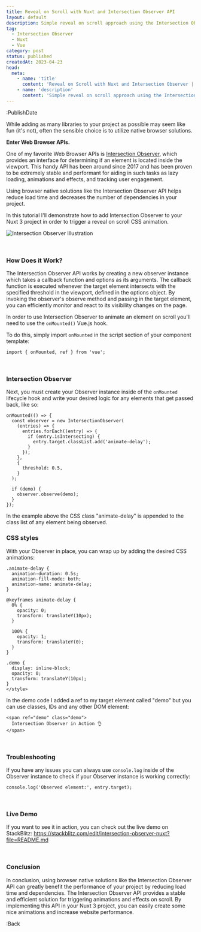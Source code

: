 ```yaml
---
title: Reveal on Scroll with Nuxt and Intersection Observer API
layout: default
description: Simple reveal on scroll approach using the Intersection Observer API.
tag: 
  - Intersection Observer
  - Nuxt
  - Vue
category: post
status: published
createdAt: 2023-04-23
head:  
  meta:    
    - name: 'title'      
      content: 'Reveal on Scroll with Nuxt and Intersection Observer | Michael Synan'    
    - name: 'description'      
      content: 'Simple reveal on scroll approach using the Intersection Observer API.'    
---
```


:PublishDate

While adding as many libraries to your project as possible may seem like fun (it's not), often the sensible choice is to utilize native browser solutions.

**Enter Web Browser APIs.**

One of my favorite Web Browser APIs is [Intersection Observer](https://developer.mozilla.org/en-US/docs/Web/API/Intersection_Observer_API), which provides an interface for determining if an element is located inside the viewport. This handy API has been around since 2017 and has been proven to be extremely stable and performant for aiding in such tasks as lazy loading, animations and effects, and tracking user engagement. 

Using browser native solutions like the Intersection Observer API helps reduce load time and decreases the number of dependencies in your project. 

In this tutorial I'll demonstrate how to add Intersection Observer to your Nuxt 3 project in order to trigger a reveal on scroll CSS animation. 

![Intersection Observer Illustration](https://dev-to-uploads.s3.amazonaws.com/uploads/articles/j2k62v4bskvvgi1opm7q.png)

 
### How Does it Work? 

The Intersection Observer API works by creating a new observer instance which takes a callback function and options as its arguments. The callback function is executed whenever the target element intersects with the specified threshold in the viewport, defined in the options object. By invoking the observer's observe method and passing in the target element, you can efficiently monitor and react to its visibility changes on the page.

In order to use Intersection Observer to animate an element on scroll you'll need to use the `onMounted()` Vue.js hook. 

To do this, simply import `onMounted` in the script section of your component template:
```
import { onMounted, ref } from 'vue';
```
 
### Intersection Observer

Next, you must create your Observer instance inside of the `onMounted` lifecycle hook and write your desired logic for any elements that get passed back, like so:
```
onMounted(() => {
  const observer = new IntersectionObserver(
    (entries) => {
      entries.forEach((entry) => {
        if (entry.isIntersecting) {
          entry.target.classList.add('animate-delay');
        }
      });
    },
    {
      threshold: 0.5,
    }
  );

  if (demo) {
    observer.observe(demo);
  }
});
```
In the example above the CSS class "animate-delay" is appended to the class list of any element being observed.
 
### CSS styles

With your Observer in place, you can wrap up by adding the desired CSS animations:
```
.animate-delay {
  animation-duration: 0.5s;
  animation-fill-mode: both;
  animation-name: animate-delay;
}

@keyframes animate-delay {
  0% {
    opacity: 0;
    transform: translateY(10px);
  }

  100% {
    opacity: 1;
    transform: translateY(0);
  }
}

.demo {
  display: inline-block;
  opacity: 0;
  transform: translateY(10px);
}
</style>
```

In the demo code I added a ref to my target element called "demo" but you can use classes, IDs and any other DOM element:
```
<span ref="demo" class="demo">
  Intersection Observer in Action 👌
</span>
```
 
### Troubleshooting

If you have any issues you can always use `console.log` inside of the Observer instance to check if your Observer instance is working correctly: 
```
console.log('Observed element:', entry.target);
```
 
### Live Demo
If you want to see it in action, you can check out the live demo on StackBlitz: https://stackblitz.com/edit/intersection-observer-nuxt?file=README.md

 
### Conclusion 

In conclusion, using browser native solutions like the Intersection Observer API can greatly benefit the performance of your project by reducing load time and dependencies. The Intersection Observer API provides a stable and efficient solution for triggering animations and effects on scroll. By implementing this API in your Nuxt 3 project, you can easily create some nice animations and increase website performance. 

:Back